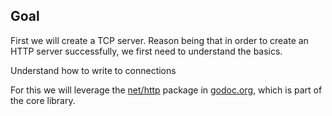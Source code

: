 ## Goal

First we will create a TCP server. Reason being that in order to create an HTTP server successfully, we first need to understand the basics. 

Understand how to write to connections

For this we will leverage the [net/http](https://pkg.go.dev/net) package in [godoc.org](https://pkg.go.dev/), which is part of the core library.



